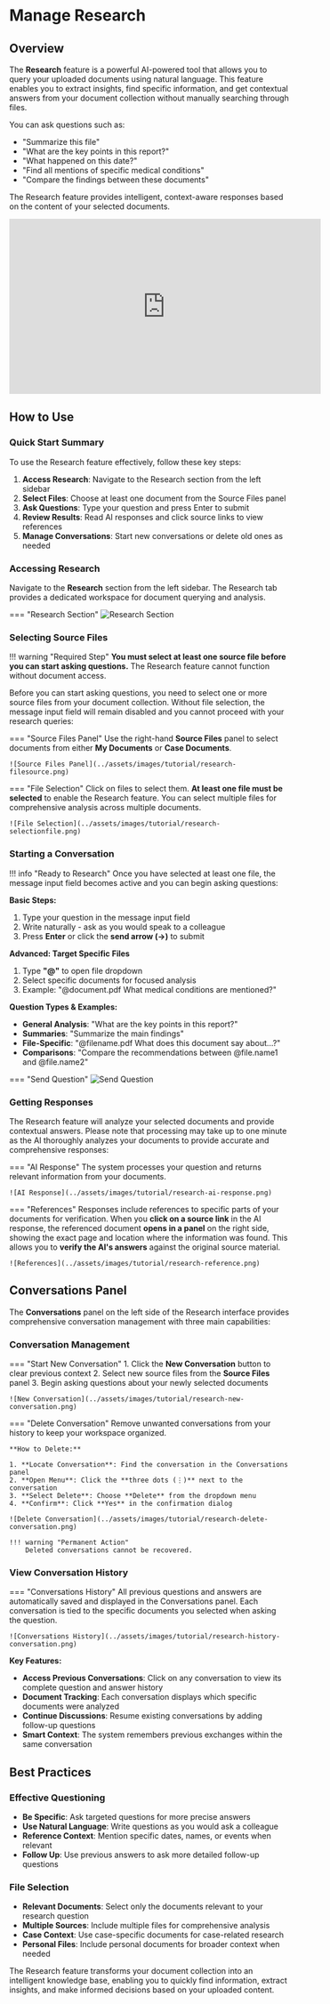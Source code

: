 # Manage Research

## Overview

The **Research** feature is a powerful AI-powered tool that allows you to query your uploaded documents using natural language. This feature enables you to extract insights, find specific information, and get contextual answers from your document collection without manually searching through files.

You can ask questions such as:

- "Summarize this file"
- "What are the key points in this report?"
- "What happened on this date?"
- "Find all mentions of specific medical conditions"
- "Compare the findings between these documents"

The Research feature provides intelligent, context-aware responses based on the content of your selected documents.

<iframe width="560" height="315" src="https://www.youtube.com/embed/nd-4bpgASnw?si=CGnvUUbJGCpU5e3R" title="YouTube video player" frameborder="0" allow="accelerometer; autoplay; clipboard-write; encrypted-media; gyroscope; picture-in-picture; web-share" referrerpolicy="strict-origin-when-cross-origin" allowfullscreen></iframe>

## How to Use

### Quick Start Summary

To use the Research feature effectively, follow these key steps:

1. **Access Research**: Navigate to the Research section from the left sidebar
2. **Select Files**: Choose at least one document from the Source Files panel
3. **Ask Questions**: Type your question and press Enter to submit
4. **Review Results**: Read AI responses and click source links to view references
5. **Manage Conversations**: Start new conversations or delete old ones as needed

### Accessing Research

Navigate to the **Research** section from the left sidebar. The Research tab provides a dedicated workspace for document querying and analysis.

=== "Research Section"
    ![Research Section](../assets/images/tutorial/research-section.png)

### Selecting Source Files

!!! warning "Required Step"
    **You must select at least one source file before you can start asking questions.** The Research feature cannot function without document access.

Before you can start asking questions, you need to select one or more source files from your document collection. Without file selection, the message input field will remain disabled and you cannot proceed with your research queries:

=== "Source Files Panel"
    Use the right-hand **Source Files** panel to select documents from either **My Documents** or **Case Documents**.

    ![Source Files Panel](../assets/images/tutorial/research-filesource.png)

=== "File Selection"
    Click on files to select them. **At least one file must be selected** to enable the Research feature. You can select multiple files for comprehensive analysis across multiple documents.

    ![File Selection](../assets/images/tutorial/research-selectionfile.png)

### Starting a Conversation

!!! info "Ready to Research"
    Once you have selected at least one file, the message input field becomes active and you can begin asking questions:

**Basic Steps:**

1. Type your question in the message input field
2. Write naturally - ask as you would speak to a colleague  
3. Press **Enter** or click the **send arrow (→)** to submit

**Advanced: Target Specific Files**

1. Type **"@"** to open file dropdown
2. Select specific documents for focused analysis
3. Example: "@document.pdf What medical conditions are mentioned?"

**Question Types & Examples:**

- **General Analysis**: "What are the key points in this report?"
- **Summaries**: "Summarize the main findings"
- **File-Specific**: "@filename.pdf What does this document say about...?"
- **Comparisons**: "Compare the recommendations between @file.name1 and @file.name2"

=== "Send Question"
    ![Send Question](../assets/images/tutorial/research-ask.png)

### Getting Responses

The Research feature will analyze your selected documents and provide contextual answers. Please note that processing may take up to one minute as the AI thoroughly analyzes your documents to provide accurate and comprehensive responses:

=== "AI Response"
    The system processes your question and returns relevant information from your documents.

    ![AI Response](../assets/images/tutorial/research-ai-response.png)

=== "References"
    Responses include references to specific parts of your documents for verification. When you **click on a source link** in the AI response, the referenced document **opens in a panel** on the right side, showing the exact page and location where the information was found. This allows you to **verify the AI's answers** against the original source material.

    ![References](../assets/images/tutorial/research-reference.png)

## Conversations Panel

The **Conversations** panel on the left side of the Research interface provides comprehensive conversation management with three main capabilities:

### Conversation Management

=== "Start New Conversation"
    1. Click the **New Conversation** button to clear previous context
    2. Select new source files from the **Source Files** panel
    3. Begin asking questions about your newly selected documents

    ![New Conversation](../assets/images/tutorial/research-new-conversation.png)

=== "Delete Conversation"
    Remove unwanted conversations from your history to keep your workspace organized.

    **How to Delete:**

    1. **Locate Conversation**: Find the conversation in the Conversations panel
    2. **Open Menu**: Click the **three dots (⋮)** next to the conversation
    3. **Select Delete**: Choose **Delete** from the dropdown menu
    4. **Confirm**: Click **Yes** in the confirmation dialog

    ![Delete Conversation](../assets/images/tutorial/research-delete-conversation.png)

    !!! warning "Permanent Action"
        Deleted conversations cannot be recovered.

### View Conversation History

=== "Conversations History"
    All previous questions and answers are automatically saved and displayed in the Conversations panel. Each conversation is tied to the specific documents you selected when asking the question.

    ![Conversations History](../assets/images/tutorial/research-history-conversation.png)

**Key Features:**

- **Access Previous Conversations**: Click on any conversation to view its complete question and answer history
- **Document Tracking**: Each conversation displays which specific documents were analyzed
- **Continue Discussions**: Resume existing conversations by adding follow-up questions
- **Smart Context**: The system remembers previous exchanges within the same conversation

## Best Practices

### Effective Questioning
- **Be Specific**: Ask targeted questions for more precise answers
- **Use Natural Language**: Write questions as you would ask a colleague
- **Reference Context**: Mention specific dates, names, or events when relevant
- **Follow Up**: Use previous answers to ask more detailed follow-up questions

### File Selection
- **Relevant Documents**: Select only the documents relevant to your research question
- **Multiple Sources**: Include multiple files for comprehensive analysis
- **Case Context**: Use case-specific documents for case-related research
- **Personal Files**: Include personal documents for broader context when needed

The Research feature transforms your document collection into an intelligent knowledge base, enabling you to quickly find information, extract insights, and make informed decisions based on your uploaded content. 